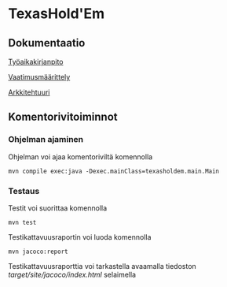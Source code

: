 # TexasHold'Em

## Dokumentaatio

[Työaikakirjanpito](https://github.com/josujosu/otm-harjoitustyo/blob/master/dokumentaatio/tyoaikakirjanpito.md)

[Vaatimusmäärittely](https://github.com/josujosu/otm-harjoitustyo/blob/master/dokumentaatio/vaatimusmaarittely.md)

[Arkkitehtuuri](https://github.com/josujosu/otm-harjoitustyo/blob/master/dokumentaatio/arkkitehtuuri.md)

## Komentorivitoiminnot

### Ohjelman ajaminen

Ohjelman voi ajaa komentoriviltä komennolla

    mvn compile exec:java -Dexec.mainClass=texasholdem.main.Main

### Testaus

Testit voi suorittaa komennolla

    mvn test

Testikattavuusraportin voi luoda komennolla

    mvn jacoco:report

Testikattavuusraporttia voi tarkastella avaamalla tiedoston *target/site/jacoco/index.html* selaimella

